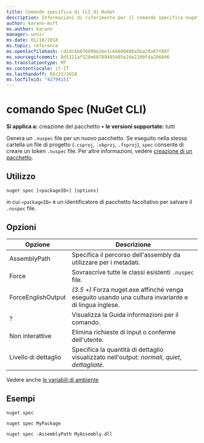 ```yaml
---
title: Comando specifica di CLI di NuGet
description: Informazioni di riferimento per il comando specifica nuget.exe
author: karann-msft
ms.author: karann
manager: unnir
ms.date: 01/18/2018
ms.topic: reference
ms.openlocfilehash: cd1dc66676898e2be1c64698886a5ba29a07f88f
ms.sourcegitcommit: 8d5121af528e68789485405e24e2100fda2868d6
ms.translationtype: MT
ms.contentlocale: it-IT
ms.lasthandoff: 08/23/2018
ms.locfileid: "42794151"
---
```

# <a name="spec-command-nuget-cli"></a>comando Spec (NuGet CLI)

**Si applica a:** creazione del pacchetto &bullet; **le versioni supportate:** tutti

Genera un `.nuspec` file per un nuovo pacchetto. Se eseguito nella stessa cartella un file di progetto (`.csproj`, `.vbproj`, `.fsproj`), `spec` consente di creare un token `.nuspec` file. Per altre informazioni, vedere [creazione di un pacchetto](../create-packages/creating-a-package.md).

## <a name="usage"></a>Utilizzo

```cli
nuget spec [<packageID>] [options]
```

in cui `<packageID>` è un identificatore di pacchetto facoltativo per salvare il `.nuspec` file.

## <a name="options"></a>Opzioni

| Opzione | Descrizione |
| --- | --- |
| AssemblyPath | Specifica il percorso dell'assembly da utilizzare per i metadati. |
| Force | Sovrascrive tutte le classi esistenti `.nuspec` file. |
| ForceEnglishOutput | *(3.5 +)*  Forza nuget.exe affinché venga eseguito usando una cultura invariante e di lingua inglese. |
| ? | Visualizza la Guida informazioni per il comando. |
| Non interattive | Elimina richieste di input o conferme dell'utente. |
| Livello di dettaglio | Specifica la quantità di dettaglio visualizzato nell'output: *normali*, *quiet*, *dettagliate*. |

Vedere anche [le variabili di ambiente](cli-ref-environment-variables.md)

## <a name="examples"></a>Esempi

```cli
nuget spec

nuget spec MyPackage

nuget spec -AssemblyPath MyAssembly.dll
```
